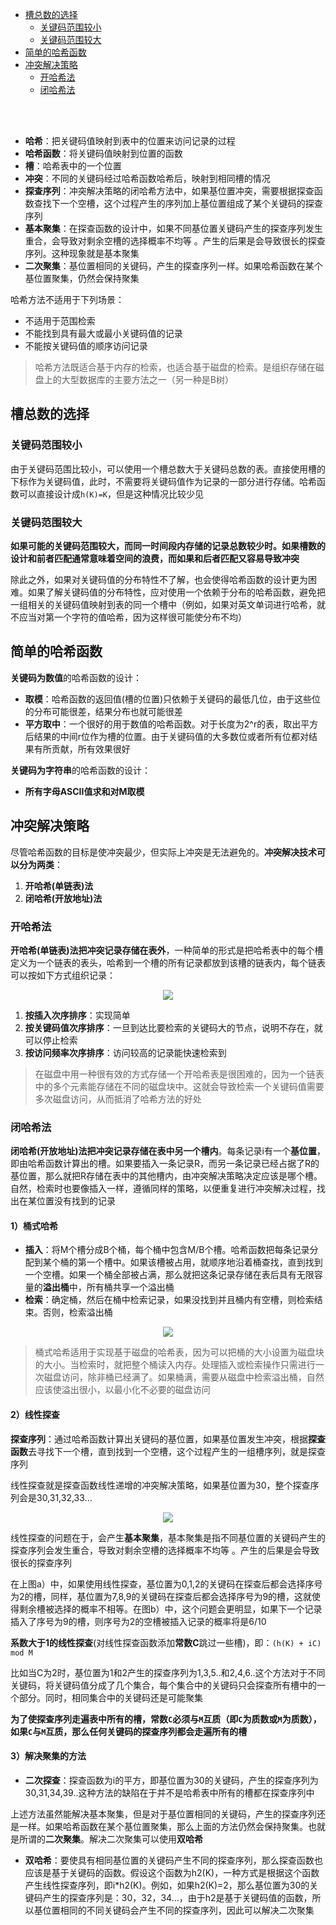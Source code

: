 * [槽总数的选择](#槽总数的选择)
    - [关键码范围较小](#关键码范围较小)
    - [关键码范围较大](#关键码范围较大)
* [简单的哈希函数](#简单的哈希函数)
* [冲突解决策略](#冲突解决策略)
    * [开哈希法](#开哈希法)
    * [闭哈希法](#闭哈希法)

<br>
<br>

* **哈希**：把关键码值映射到表中的位置来访问记录的过程
* **哈希函数**：将关键码值映射到位置的函数
* **槽**：哈希表中的一个位置
* **冲突**：不同的关键码经过哈希函数哈希后，映射到相同槽的情况
* **探查序列**：冲突解决策略的闭哈希方法中，如果基位置冲突，需要根据探查函数查找下一个空槽，这个过程产生的序列加上基位置组成了某个关键码的探查序列
* **基本聚集**：在探查函数的设计中，如果不同基位置关键码产生的探查序列发生重合，会导致对剩余空槽的选择概率不均等
。产生的后果是会导致很长的探查序列。这种现象就是基本聚集
* **二次聚集**：基位置相同的关键码，产生的探查序列一样。如果哈希函数在某个基位置聚集，仍然会保持聚集

哈希方法不适用于下列场景：

* 不适用于范围检索
* 不能找到具有最大或最小关键码值的记录
* 不能按关键码值的顺序访问记录

>哈希方法既适合基于内存的检索，也适合基于磁盘的检索。是组织存储在磁盘上的大型数据库的主要方法之一（另一种是B树）

## 槽总数的选择

### 关键码范围较小

由于关键码范围比较小，可以使用一个槽总数大于关键码总数的表。直接使用槽的下标作为关键码值，此时，不需要将关键码值作为记录的一部分进行存储。哈希函数可以直接设计成```h(K)=K```，但是这种情况比较少见

### 关键码范围较大

**如果可能的关键码范围较大，而同一时间段内存储的记录总数较少时。如果槽数的设计和前者匹配通常意味着空间的浪费，而如果和后者匹配又容易导致冲突**

除此之外，如果对关键码值的分布特性不了解，也会使得哈希函数的设计更为困难。如果了解关键码值的分布特性，应对使用一个依赖于分布的哈希函数，避免把一组相关的关键码值映射到表的同一个槽中（例如，如果对英文单词进行哈希，就不应当对第一个字符的值哈希，因为这样很可能使分布不均）

## 简单的哈希函数

**关键码为数值**的哈希函数的设计：

* **取模**：哈希函数的返回值(槽的位置)只依赖于关键码的最低几位，由于这些位的分布可能很差，结果分布也就可能很差
* **平方取中**：一个很好的用于数值的哈希函数。对于长度为2^r的表，取出平方后结果的中间r位作为槽的位置。由于关键码值的大多数位或者所有位都对结果有所贡献，所有效果很好

**关键码为字符串**的哈希函数的设计：

* **所有字母ASCII值求和对M取模**

## 冲突解决策略

尽管哈希函数的目标是使冲突最少，但实际上冲突是无法避免的。**冲突解决技术可以分为两类**：

1. **开哈希(单链表)法**
2. **闭哈希(开放地址)法**

### 开哈希法

**开哈希(单链表)法把冲突记录存储在表外**，一种简单的形式是把哈希表中的每个槽定义为一个链表的表头，哈希到一个槽的所有记录都放到该槽的链表内，每个链表可以按如下方式组织记录：

<div align="center"> <img src="./pic/al-hash-1.png"/> </div>

1. **按插入次序排序**：实现简单
2. **按关键码值次序排序**：一旦到达比要检索的关键码大的节点，说明不存在，就可以停止检索
3. **按访问频率次序排序**：访问较高的记录能快速检索到

>在磁盘中用一种很有效的方式存储一个开哈希表是很困难的，因为一个链表中的多个元素能存储在不同的磁盘块中。这就会导致检索一个关键码值需要多次磁盘访问，从而抵消了哈希方法的好处

### 闭哈希法

**闭哈希(开放地址)法把冲突记录存储在表中另一个槽内**。每条记录i有一个**基位置**，即由哈希函数计算出的槽。如果要插入一条记录R，而另一条记录已经占据了R的基位置，那么就把R存储在表中的其他槽内，由冲突解决策略决定应该是哪个槽。自然，检索时也要像插入一样，遵循同样的策略，以便重复进行冲突解决过程，找出在某位置没有找到的记录

#### 1）桶式哈希

* **插入**：将M个槽分成B个桶，每个桶中包含M/B个槽。哈希函数把每条记录分配到某个桶的第一个槽中。如果该槽被占用，就顺序地沿着桶查找，直到找到一个空槽。如果一个桶全部被占满，那么就把这条记录存储在表后具有无限容量的**溢出桶**中，所有桶共享一个溢出桶
* **检索**：确定桶，然后在桶中检索记录，如果没找到并且桶内有空槽，则检索结束。否则，检索溢出桶

<div align="center"> <img src="./pic/al-hash-3.png"/> </div>

>桶式哈希适用于实现基于磁盘的哈希表，因为可以把桶的大小设置为磁盘块的大小。当检索时，就把整个桶读入内存。处理插入或检索操作只需进行一次磁盘访问，除非桶已经满了。如果桶满，需要从磁盘中检索溢出桶，自然应该使溢出很小，以最小化不必要的磁盘访问

#### 2）线性探查

**探查序列**：通过哈希函数计算出关键码的基位置，如果基位置发生冲突，根据**探查函数**去寻找下一个槽，直到找到一个空槽，这个过程产生的一组槽序列，就是探查序列

线性探查就是探查函数线性递增的冲突解决策略，如果基位置为30，整个探查序列会是30,31,32,33...

<div align="center"> <img src="./pic/al-hash-2.png"/> </div>

线性探查的问题在于，会产生**基本聚集**，基本聚集是指不同基位置的关键码产生的探查序列会发生重合，导致对剩余空槽的选择概率不均等
。产生的后果是会导致很长的探查序列

在上图a）中，如果使用线性探查，基位置为0,1,2的关键码在探查后都会选择序号为2的槽，同样，基位置为7,8,9的关键码在探查后都会选择序号为9的槽，这就使得剩余槽被选择的概率不相等。在图b）中，这个问题会更明显，如果下一个记录插入了序号为9的槽，则序号为2的空槽被插入记录的概率将是6/10

**系数大于1的线性探查**(对线性探查函数添加**常数C**跳过一些槽)，即：`(h(K) + iC) mod M`

比如当C为2时，基位置为1和2产生的探查序列为1,3,5..和2,4,6..这个方法对于不同关键码，将关键码值分成了几个集合，每个集合中的关键码只会探查所有槽中的一个部分。同时，相同集合中的关键码还是可能聚集

**为了使探查序列走遍表中所有的槽，常数`C`必须与`M`互质（即`C`为质数或`M`为质数），如果`C`与`M`互质，那么任何关键码的探查序列都会走遍所有的槽**

#### 3）解决聚集的方法

* **二次探查**：探查函数为i的平方，即基位置为30的关键码，产生的探查序列为30,31,34,39..这种方法的缺陷在于并不是哈希表中所有的槽都在探查序列中

上述方法虽然能解决基本聚集，但是对于基位置相同的关键码，产生的探查序列还是一样。如果哈希函数在某个基位置聚集，那么上面的方法仍然会保持聚集。也就是所谓的**二次聚集**。解决二次聚集可以使用**双哈希**

* **双哈希**：要使具有相同基位置的关键码产生不同的探查序列，那么探查函数也应该是基于关键码的函数。假设这个函数为h2(K)，一种方式是根据这个函数产生线性探查序列，即i\*h2(K)。例如，如果h2(K)=2，那么基位置为30的关键码产生的探查序列是：30，32，34...，由于h2是基于关键码值的函数，所以基位置相同的不同关键码会产生不同的探查序列，因此可以解决二次聚集